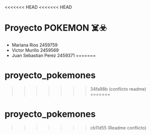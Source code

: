 <<<<<<< HEAD
<<<<<<< HEAD
# Proyecto POKEMON ☠️☣️
- Mariana Rios 2459759
- Victor Murillo 2459569
- Juan Sebastian Perez 2459371
=======
# proyecto_pokemones
>>>>>>> 34fa98b (conflicto readme)
=======
# proyecto_pokemones
>>>>>>> cb11d55 (Readme conflicto)
